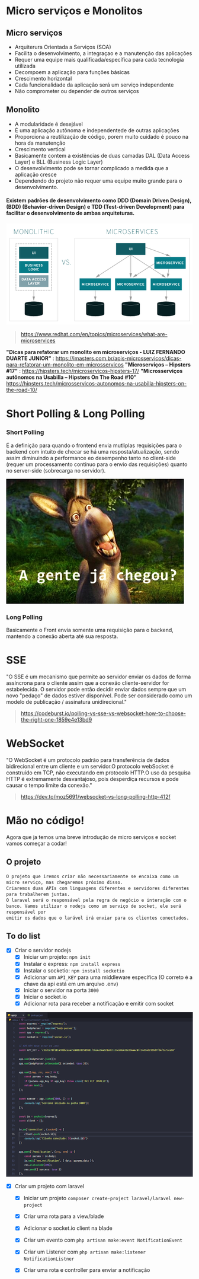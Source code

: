 # Micro serviços e Monolitos
    
## Micro serviços
    
- Arquiterura Orientada a Serviços (SOA)
- Facilita o desenvolvimento, a integraçao e a manutenção das aplicações
- Requer uma equipe mais qualificada/específica para cada tecnologia utilizada
- Decompoem a aplicação para funções básicas
- Crescimento horizontal
- Cada funcionalidade da aplicação será um serviço independente
- Não comprometer ou depender de outros serviços

## Monolito 

- A modularidade é desejável
- É uma aplicação autônoma e independentede de outras aplicações
- Proporciona a reutilização de código, porem muito cuidado é pouco na hora da manutenção 
- Crescimento vertical
- Basicamente contem a existências de duas camadas DAL (Data Access Layer) e BLL (Business Logic Layer)
- O desenvolvimento pode se tornar complicado a medida que a aplicação cresce
- Dependendo do projeto não requer uma equipe muito grande para o desenvolvimento.

#### Existem padrões de desenvolvimento como DDD (Domain Driven Design), (BDD) (Behavior-driven Design) e TDD (Test-driven Development) para facilitar o desenvolvimento de ambas arquiteturas.

![alt text](https://github.com/eduardoaraya/laravel-and-node-comunication/blob/master/imgs/monolithic-vs-microservices.png)
> https://www.redhat.com/en/topics/microservices/what-are-microservices        


**"Dicas para refatorar um monolito em microserviços - LUIZ FERNANDO DUARTE JUNIOR"** : https://imasters.com.br/apis-microsservicos/dicas-para-refatorar-um-monolito-em-microsservicos
**"Microserviços – Hipsters #17"** : https://hipsters.tech/microservicos-hipsters-17/
**"Microsserviços autônomos na Usabilla – Hipsters On The Road #10"** https://hipsters.tech/microsservicos-autonomos-na-usabilla-hipsters-on-the-road-10/


# Short Polling & Long Polling

### Short Polling
É a definição para quando o frontend envia mutliplas requisições para o backend com intuito de checar se há uma resposta/atualização, sendo assim diminuindo a performance eo desempenho tanto no client-side (requer um processamento contínuo para o envio das requisições) quanto no server-side (sobrecarga no servidor).

![alt text](https://github.com/eduardoaraya/laravel-and-node-comunication/blob/master/imgs/tumblr_lf4hqepXRe1qg976ro1_500.jpg)


### Long Polling 
Basicamente o Front envia somente uma requisição para o backend, mantendo a conexão aberta até sua resposta.
    
# SSE 
"O SSE é um mecanismo que permite ao servidor enviar os dados de forma assíncrona para o cliente assim que a conexão cliente-servidor for estabelecida. O servidor pode então decidir enviar dados sempre que um novo "pedaço" de dados estiver disponível. Pode ser considerado como um modelo de publicação / assinatura unidirecional."
> https://codeburst.io/polling-vs-sse-vs-websocket-how-to-choose-the-right-one-1859e4e13bd9

# WebSocket
"O WebSocket é um protocolo padrão para transferência de dados bidirecional entre um cliente e um servidor.O protocolo webSocket é construído em TCP, não executando em protocolo HTTP.O uso da pesquisa HTTP é extremamente desvantajoso, pois desperdiça recursos e pode causar o tempo limite da conexão." 
> https://dev.to/moz5691/websocket-vs-long-polling-http-412f


# Mão no código!
Agora que ja temos uma breve introdução de micro serviços e socket vamos começar a codar!
## O projeto 
    O projeto que iremos criar não necessariamente se encaixa como um micro serviço, mas chegaremos próximo disso.
    Criaremos duas APIs com linguagens diferentes e servidores diferentes para trabalherem juntas. 
    O laravel será o responsável pela regra de negócio e interação com o banco. Vamos utilizar o nodejs como um serviço de socket, ele será responsável por 
    emitir os dados que o larável irá enviar para os clientes conectados.  

## To do list

- [x] Criar o servidor nodejs
    - [x] Iniciar um projeto: `npm init`
    - [x] Instalar o express: `npm install express`
    - [x] Instalar o socketio: `npm install socketio` 
    - [x] Adicionar um `API_KEY` para uma middleware específica (O correto é a chave da api está em um arquivo .env)
    - [x] Iniciar o servidor na porta `3000`
    - [x] Iniciar o socket.io
    - [x] Adicionar rota para receber a notificação e emitir com socket

![alt text](https://github.com/eduardoaraya/laravel-and-node-comunication/blob/master/imgs/server_node.PNG)


- [x] Criar um  projeto com laravel
    - [x] Iniciar um projeto `composer create-project laravel/laravel new-project`
    - [x] Criar uma rota para a view/blade
    - [x] Adicionar o socket.io client na blade 
    - [x] Criar um evento com `php artisan make:event NotificationEvent`
    - [x] Criar um Listener com `php artisan make:listener NotificationListner`
    - [x] Criar uma rota e controller para enviar a notificação






     




